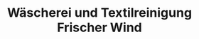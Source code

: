 ---
title: "Wäscherei und Textilreinigung Frischer Wind"
url: /suhl/waescherei-und-textilreinigung-frischer-wind/
shop: Wäscherei
---